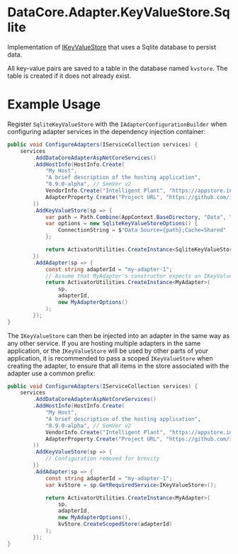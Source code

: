 ﻿# DataCore.Adapter.KeyValueStore.Sqlite

Implementation of [IKeyValueStore](/src/DataCore.Adapter.Abstractions/Services/IKeyValueStore.cs) that uses a Sqlite database to persist data.

All key-value pairs are saved to a table in the database named `kvstore`. The table is created if it does not already exist.


# Example Usage

Register `SqliteKeyValueStore` with the `IAdapterConfigurationBuilder` when configuring adapter services in the dependency injection container:

```csharp
public void ConfigureAdapters(IServiceCollection services) {
    services
        .AddDataCoreAdapterAspNetCoreServices()
        .AddHostInfo(HostInfo.Create(
            "My Host",
            "A brief description of the hosting application",
            "0.9.0-alpha", // SemVer v2
            VendorInfo.Create("Intelligent Plant", "https://appstore.intelligentplant.com"),
            AdapterProperty.Create("Project URL", "https://github.com/intelligentplant/AppStoreConnect.Adapters")
        ))
        .AddKeyValueStore(sp => {
            var path = Path.Combine(AppContext.BaseDirectory, "Data", "kvstore.db");
            var options = new SqliteKeyValueStoreOptions() {
                ConnectionString = $"Data Source={path};Cache=Shared"
            };

            return ActivatorUtilities.CreateInstance<SqliteKeyValueStore>(sp, options);
        })
        .AddAdapter(sp => {
            const string adapterId = "my-adapter-1";
            // Assume that MyAdapter's constructor expects an IKeyValueStore instance. 
            return ActivatorUtilities.CreateInstance<MyAdapter>(
                sp, 
                adapterId, 
                new MyAdapterOptions()
            );
        });
}
```

The `IKeyValueStore` can then be injected into an adapter in the same way as any other service. If you are hosting multiple adapters in the same application, or the `IKeyValueStore` will be used by other parts of your application, it is recommended to pass a scoped `IKeyValueStore` when creating the adapter, to ensure that all items in the store associated with the adapter use a common prefix:

```csharp
public void ConfigureAdapters(IServiceCollection services) {
    services
        .AddDataCoreAdapterAspNetCoreServices()
        .AddHostInfo(HostInfo.Create(
            "My Host",
            "A brief description of the hosting application",
            "0.9.0-alpha", // SemVer v2
            VendorInfo.Create("Intelligent Plant", "https://appstore.intelligentplant.com"),
            AdapterProperty.Create("Project URL", "https://github.com/intelligentplant/AppStoreConnect.Adapters")
        ))
        .AddKeyValueStore(sp => {
            // Configuration removed for brevity
        })
        .AddAdapter(sp => {
            const string adapterId = "my-adapter-1";
            var kvStore = sp.GetRequiredService<IKeyValueStore>();

            return ActivatorUtilities.CreateInstance<MyAdapter>(
                sp, 
                adapterId, 
                new MyAdapterOptions(), 
                kvStore.CreateScopedStore(adapterId)
            );
        });
}
```
